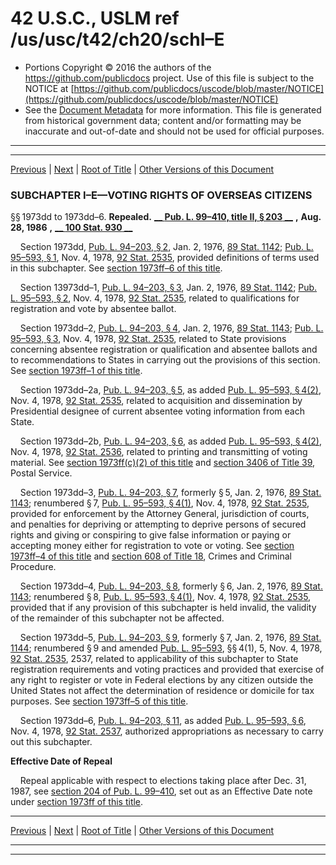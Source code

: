 ---
---

# 42 U.S.C., USLM ref /us/usc/t42/ch20/schI–E

* Portions Copyright © 2016 the authors of the https://github.com/publicdocs project.
  Use of this file is subject to the NOTICE at [https://github.com/publicdocs/uscode/blob/master/NOTICE](https://github.com/publicdocs/uscode/blob/master/NOTICE)
* See the [Document Metadata](././../../../../..//README.md) for more information.
  This file is generated from historical government data; content and/or formatting may be inaccurate and out-of-date and should not be used for official purposes.

----------
----------

[Previous](./../../../../..//us/usc/t42/ch20/schI–D/ptIII/m__us_usc_t42_ch20_schI–D_ptIII.md) | [Next](./../../../../..//us/usc/t42/ch20/schI–F/m__us_usc_t42_ch20_schI–F.md) | [Root of Title](./../../../../../) | [Other Versions of this Document](https://publicdocs.github.io/go/links?ns=uslm&ref=%2Fus%2Fusc%2Ft42%2Fch20%2FschI%E2%80%93E)

### SUBCHAPTER I–E—VOTING RIGHTS OF OVERSEAS CITIZENS

§§ 1973dd to 1973dd–6. __Repealed.__  __[__  __Pub. L. 99–410, title II, § 203__  __][/us/pl/99/410/s203]__  __,__  __Aug. 28, 1986__  __,__  __[__  __100 Stat. 930__  __][/us/stat/100/930]__ 

    Section 1973dd, [Pub. L. 94–203, § 2][/us/pl/94/203/s2], Jan. 2, 1976, [89 Stat. 1142][/us/stat/89/1142]; [Pub. L. 95–593, § 1][/us/pl/95/593/s1], Nov. 4, 1978, [92 Stat. 2535][/us/stat/92/2535], provided definitions of terms used in this subchapter. See [section 1973ff–6 of this title][/us/usc/t42/s1973ff–6].

    Section 13973dd–1, [Pub. L. 94–203, § 3][/us/pl/94/203/s3], Jan. 2, 1976, [89 Stat. 1142][/us/stat/89/1142]; [Pub. L. 95–593, § 2][/us/pl/95/593/s2], Nov. 4, 1978, [92 Stat. 2535][/us/stat/92/2535], related to qualifications for registration and vote by absentee ballot.

    Section 1973dd–2, [Pub. L. 94–203, § 4][/us/pl/94/203/s4], Jan. 2, 1976, [89 Stat. 1143][/us/stat/89/1143]; [Pub. L. 95–593, § 3][/us/pl/95/593/s3], Nov. 4, 1978, [92 Stat. 2535][/us/stat/92/2535], related to State provisions concerning absentee registration or qualification and absentee ballots and to recommendations to States in carrying out the provisions of this section. See [section 1973ff–1 of this title][/us/usc/t42/s1973ff–1].

    Section 1973dd–2a, [Pub. L. 94–203, § 5][/us/pl/94/203/s5], as added [Pub. L. 95–593, § 4(2)][/us/pl/95/593/s4/2], Nov. 4, 1978, [92 Stat. 2535][/us/stat/92/2535], related to acquisition and dissemination by Presidential designee of current absentee voting information from each State.

    Section 1973dd–2b, [Pub. L. 94–203, § 6][/us/pl/94/203/s6], as added [Pub. L. 95–593, § 4(2)][/us/pl/95/593/s4/2], Nov. 4, 1978, [92 Stat. 2536][/us/stat/92/2536], related to printing and transmitting of voting material. See [section 1973ff(c)(2) of this title][/us/usc/t42/s1973ff/c/2] and [section 3406 of Title 39][/us/usc/t39/s3406], Postal Service.

    Section 1973dd–3, [Pub. L. 94–203, § 7][/us/pl/94/203/s7], formerly § 5, Jan. 2, 1976, [89 Stat. 1143][/us/stat/89/1143]; renumbered § 7, [Pub. L. 95–593, § 4(1)][/us/pl/95/593/s4/1], Nov. 4, 1978, [92 Stat. 2535][/us/stat/92/2535], provided for enforcement by the Attorney General, jurisdiction of courts, and penalties for depriving or attempting to deprive persons of secured rights and giving or conspiring to give false information or paying or accepting money either for registration to vote or voting. See [section 1973ff–4 of this title][/us/usc/t42/s1973ff–4] and [section 608 of Title 18][/us/usc/t18/s608], Crimes and Criminal Procedure.

    Section 1973dd–4, [Pub. L. 94–203, § 8][/us/pl/94/203/s8], formerly § 6, Jan. 2, 1976, [89 Stat. 1143][/us/stat/89/1143]; renumbered § 8, [Pub. L. 95–593, § 4(1)][/us/pl/95/593/s4/1], Nov. 4, 1978, [92 Stat. 2535][/us/stat/92/2535], provided that if any provision of this subchapter is held invalid, the validity of the remainder of this subchapter not be affected.

    Section 1973dd–5, [Pub. L. 94–203, § 9][/us/pl/94/203/s9], formerly § 7, Jan. 2, 1976, [89 Stat. 1144][/us/stat/89/1144]; renumbered § 9 and amended [Pub. L. 95–593][/us/pl/95/593], §§ 4(1), 5, Nov. 4, 1978, [92 Stat. 2535][/us/stat/92/2535], 2537, related to applicability of this subchapter to State registration requirements and voting practices and provided that exercise of any right to register or vote in Federal elections by any citizen outside the United States not affect the determination of residence or domicile for tax purposes. See [section 1973ff–5 of this title][/us/usc/t42/s1973ff–5].

    Section 1973dd–6, [Pub. L. 94–203, § 11][/us/pl/94/203/s11], as added [Pub. L. 95–593, § 6][/us/pl/95/593/s6], Nov. 4, 1978, [92 Stat. 2537][/us/stat/92/2537], authorized appropriations as necessary to carry out this subchapter.

 __Effective Date of Repeal__ 

    Repeal applicable with respect to elections taking place after Dec. 31, 1987, see [section 204 of Pub. L. 99–410][/us/pl/99/410/s204], set out as an Effective Date note under [section 1973ff of this title][/us/usc/t42/s1973ff].

----------

[Previous](./../../../../..//us/usc/t42/ch20/schI–D/ptIII/m__us_usc_t42_ch20_schI–D_ptIII.md) | [Next](./../../../../..//us/usc/t42/ch20/schI–F/m__us_usc_t42_ch20_schI–F.md) | [Root of Title](./../../../../../) | [Other Versions of this Document](https://publicdocs.github.io/go/links?ns=uslm&ref=%2Fus%2Fusc%2Ft42%2Fch20%2FschI%E2%80%93E)

----------
----------

[/us/pl/99/410/s203]: https://publicdocs.github.io/go/links?ns=uslm&ref=%2Fus%2Fpl%2F99%2F410%2Fs203
[/us/stat/100/930]: https://publicdocs.github.io/go/links?ns=uslm&ref=%2Fus%2Fstat%2F100%2F930
[/us/pl/94/203/s2]: https://publicdocs.github.io/go/links?ns=uslm&ref=%2Fus%2Fpl%2F94%2F203%2Fs2
[/us/stat/89/1142]: https://publicdocs.github.io/go/links?ns=uslm&ref=%2Fus%2Fstat%2F89%2F1142
[/us/pl/95/593/s1]: https://publicdocs.github.io/go/links?ns=uslm&ref=%2Fus%2Fpl%2F95%2F593%2Fs1
[/us/stat/92/2535]: https://publicdocs.github.io/go/links?ns=uslm&ref=%2Fus%2Fstat%2F92%2F2535
[/us/usc/t42/s1973ff–6]: https://publicdocs.github.io/go/links?ns=uslm&ref=%2Fus%2Fusc%2Ft42%2Fs1973ff%E2%80%936
[/us/pl/94/203/s3]: https://publicdocs.github.io/go/links?ns=uslm&ref=%2Fus%2Fpl%2F94%2F203%2Fs3
[/us/stat/89/1142]: https://publicdocs.github.io/go/links?ns=uslm&ref=%2Fus%2Fstat%2F89%2F1142
[/us/pl/95/593/s2]: https://publicdocs.github.io/go/links?ns=uslm&ref=%2Fus%2Fpl%2F95%2F593%2Fs2
[/us/stat/92/2535]: https://publicdocs.github.io/go/links?ns=uslm&ref=%2Fus%2Fstat%2F92%2F2535
[/us/pl/94/203/s4]: https://publicdocs.github.io/go/links?ns=uslm&ref=%2Fus%2Fpl%2F94%2F203%2Fs4
[/us/stat/89/1143]: https://publicdocs.github.io/go/links?ns=uslm&ref=%2Fus%2Fstat%2F89%2F1143
[/us/pl/95/593/s3]: https://publicdocs.github.io/go/links?ns=uslm&ref=%2Fus%2Fpl%2F95%2F593%2Fs3
[/us/stat/92/2535]: https://publicdocs.github.io/go/links?ns=uslm&ref=%2Fus%2Fstat%2F92%2F2535
[/us/usc/t42/s1973ff–1]: https://publicdocs.github.io/go/links?ns=uslm&ref=%2Fus%2Fusc%2Ft42%2Fs1973ff%E2%80%931
[/us/pl/94/203/s5]: https://publicdocs.github.io/go/links?ns=uslm&ref=%2Fus%2Fpl%2F94%2F203%2Fs5
[/us/pl/95/593/s4/2]: https://publicdocs.github.io/go/links?ns=uslm&ref=%2Fus%2Fpl%2F95%2F593%2Fs4%2F2
[/us/stat/92/2535]: https://publicdocs.github.io/go/links?ns=uslm&ref=%2Fus%2Fstat%2F92%2F2535
[/us/pl/94/203/s6]: https://publicdocs.github.io/go/links?ns=uslm&ref=%2Fus%2Fpl%2F94%2F203%2Fs6
[/us/pl/95/593/s4/2]: https://publicdocs.github.io/go/links?ns=uslm&ref=%2Fus%2Fpl%2F95%2F593%2Fs4%2F2
[/us/stat/92/2536]: https://publicdocs.github.io/go/links?ns=uslm&ref=%2Fus%2Fstat%2F92%2F2536
[/us/usc/t42/s1973ff/c/2]: https://publicdocs.github.io/go/links?ns=uslm&ref=%2Fus%2Fusc%2Ft42%2Fs1973ff%2Fc%2F2
[/us/usc/t39/s3406]: https://publicdocs.github.io/go/links?ns=uslm&ref=%2Fus%2Fusc%2Ft39%2Fs3406
[/us/pl/94/203/s7]: https://publicdocs.github.io/go/links?ns=uslm&ref=%2Fus%2Fpl%2F94%2F203%2Fs7
[/us/stat/89/1143]: https://publicdocs.github.io/go/links?ns=uslm&ref=%2Fus%2Fstat%2F89%2F1143
[/us/pl/95/593/s4/1]: https://publicdocs.github.io/go/links?ns=uslm&ref=%2Fus%2Fpl%2F95%2F593%2Fs4%2F1
[/us/stat/92/2535]: https://publicdocs.github.io/go/links?ns=uslm&ref=%2Fus%2Fstat%2F92%2F2535
[/us/usc/t42/s1973ff–4]: https://publicdocs.github.io/go/links?ns=uslm&ref=%2Fus%2Fusc%2Ft42%2Fs1973ff%E2%80%934
[/us/usc/t18/s608]: https://publicdocs.github.io/go/links?ns=uslm&ref=%2Fus%2Fusc%2Ft18%2Fs608
[/us/pl/94/203/s8]: https://publicdocs.github.io/go/links?ns=uslm&ref=%2Fus%2Fpl%2F94%2F203%2Fs8
[/us/stat/89/1143]: https://publicdocs.github.io/go/links?ns=uslm&ref=%2Fus%2Fstat%2F89%2F1143
[/us/pl/95/593/s4/1]: https://publicdocs.github.io/go/links?ns=uslm&ref=%2Fus%2Fpl%2F95%2F593%2Fs4%2F1
[/us/stat/92/2535]: https://publicdocs.github.io/go/links?ns=uslm&ref=%2Fus%2Fstat%2F92%2F2535
[/us/pl/94/203/s9]: https://publicdocs.github.io/go/links?ns=uslm&ref=%2Fus%2Fpl%2F94%2F203%2Fs9
[/us/stat/89/1144]: https://publicdocs.github.io/go/links?ns=uslm&ref=%2Fus%2Fstat%2F89%2F1144
[/us/pl/95/593]: https://publicdocs.github.io/go/links?ns=uslm&ref=%2Fus%2Fpl%2F95%2F593
[/us/stat/92/2535]: https://publicdocs.github.io/go/links?ns=uslm&ref=%2Fus%2Fstat%2F92%2F2535
[/us/usc/t42/s1973ff–5]: https://publicdocs.github.io/go/links?ns=uslm&ref=%2Fus%2Fusc%2Ft42%2Fs1973ff%E2%80%935
[/us/pl/94/203/s11]: https://publicdocs.github.io/go/links?ns=uslm&ref=%2Fus%2Fpl%2F94%2F203%2Fs11
[/us/pl/95/593/s6]: https://publicdocs.github.io/go/links?ns=uslm&ref=%2Fus%2Fpl%2F95%2F593%2Fs6
[/us/stat/92/2537]: https://publicdocs.github.io/go/links?ns=uslm&ref=%2Fus%2Fstat%2F92%2F2537
[/us/pl/99/410/s204]: https://publicdocs.github.io/go/links?ns=uslm&ref=%2Fus%2Fpl%2F99%2F410%2Fs204
[/us/usc/t42/s1973ff]: https://publicdocs.github.io/go/links?ns=uslm&ref=%2Fus%2Fusc%2Ft42%2Fs1973ff


